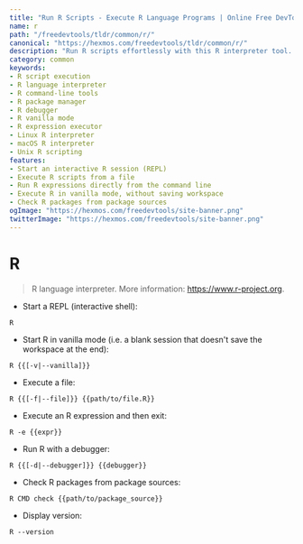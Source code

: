 ```yaml
---
title: "Run R Scripts - Execute R Language Programs | Online Free DevTools by Hexmos"
name: r
path: "/freedevtools/tldr/common/r/"
canonical: "https://hexmos.com/freedevtools/tldr/common/r/"
description: "Run R scripts effortlessly with this R interpreter tool. Execute R code, debug programs, and manage R packages directly from the command line. Free online tool, no registration required."
category: common
keywords:
- R script execution
- R language interpreter
- R command-line tools
- R package manager
- R debugger
- R vanilla mode
- R expression executor
- Linux R interpreter
- macOS R interpreter
- Unix R scripting
features:
- Start an interactive R session (REPL)
- Execute R scripts from a file
- Run R expressions directly from the command line
- Execute R in vanilla mode, without saving workspace
- Check R packages from package sources
ogImage: "https://hexmos.com/freedevtools/site-banner.png"
twitterImage: "https://hexmos.com/freedevtools/site-banner.png"
---
```


# R

> R language interpreter.
> More information: <https://www.r-project.org>.

- Start a REPL (interactive shell):

`R`

- Start R in vanilla mode (i.e. a blank session that doesn't save the workspace at the end):

`R {{[-v|--vanilla]}}`

- Execute a file:

`R {{[-f|--file]}} {{path/to/file.R}}`

- Execute an R expression and then exit:

`R -e {{expr}}`

- Run R with a debugger:

`R {{[-d|--debugger]}} {{debugger}}`

- Check R packages from package sources:

`R CMD check {{path/to/package_source}}`

- Display version:

`R --version`
